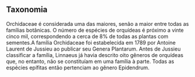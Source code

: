 
## Taxonomia

Orchidaceae é considerada uma das maiores, senão a maior entre todas as famílias botânicas. O número de espécies de orquídeas é próximo a vinte cinco mil, correspondendo a cerca de 8% de todas as plantas com sementes.A família Orchidaceae foi estabelecida em 1789 por Antoine Laurent de Jussieu ao publicar seu Genera Plantarum. Antes de Jussieu classificar a família, Linnaeus já havia descrito oito gêneros de orquídeas que, no entanto, não se constituíam em uma família à parte. Todas as espécies epífitas então pertenciam ao gênero Epidendrum.
